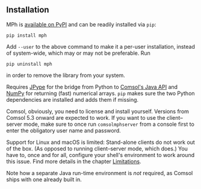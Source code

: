 ﻿Installation
------------

MPh is [available on PyPI][dist] and can be readily installed via `pip`:
```none
pip install mph
```
Add `--user` to the above command to make it a per-user installation,
instead of system-wide, which may or may not be preferable. Run
```none
pip uninstall mph
```
in order to remove the library from your system.

Requires [JPype][jpype] for the bridge from Python to [Comsol's
Java API][japi] and [NumPy][numpy] for returning (fast) numerical arrays.
`pip` makes sure the two Python dependencies are installed and adds them
if missing.

Comsol, obviously, you need to license and install yourself. Versions
from Comsol 5.3 onward are expected to work. If you want to use the
client–server mode, make sure to once run `comsolmphserver` from a
console first to enter the obligatory user name and password.

Support for Linux and macOS is limited: Stand-alone clients do not work
out of the box. (As opposed to running client–server mode, which does.)
You have to, once and for all, configure your shell's environment to
work around this issue. Find more details in the chapter
[Limitations](limitations).

Note how a separate Java run-time environment is *not* required, as
Comsol ships with one already built in.


[dist]:  https://pypi.python.org/pypi/mph
[jpype]: https://jpype.readthedocs.io
[japi]:  https://comsol.com/documentation/COMSOL_ProgrammingReferenceManual.pdf
[numpy]: https://numpy.org
